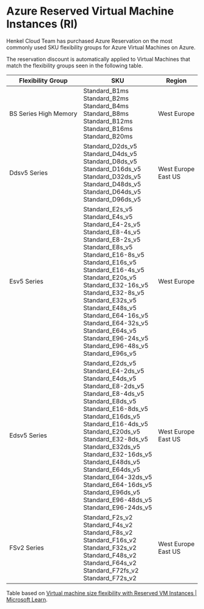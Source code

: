 # Azure Reserved Virtual Machine Instances (RI)

Henkel Cloud Team has purchased Azure Reservation on the most commonly used SKU flexibility groups for Azure Virtual Machines on Azure.

The reservation discount is automatically applied to Virtual Machines that match the flexibility groups seen in the following table.

| Flexibility Group     | SKU                                                                                                                                                                                                                                                                                                                                                                                                                                                   | Region                 |
|-----------------------|-------------------------------------------------------------------------------------------------------------------------------------------------------------------------------------------------------------------------------------------------------------------------------------------------------------------------------------------------------------------------------------------------------------------------------------------------------|------------------------|
| BS Series High Memory | Standard_B1ms<br>Standard_B2ms<br>Standard_B4ms<br>Standard_B8ms<br>Standard_B12ms<br>Standard_B16ms<br>Standard_B20ms                                                                                                                                                                                                                                                                                                                                | West Europe            |
| Ddsv5 Series          | Standard_D2ds_v5<br>Standard_D4ds_v5<br>Standard_D8ds_v5<br>Standard_D16ds_v5<br>Standard_D32ds_v5<br>Standard_D48ds_v5<br>Standard_D64ds_v5<br>Standard_D96ds_v5                                                                                                                                                                                                                                                                                     | West Europe<br>East US |
| Esv5 Series           | Standard_E2s_v5<br>Standard_E4s_v5<br>Standard_E4-2s_v5<br>Standard_E8-4s_v5<br>Standard_E8-2s_v5<br>Standard_E8s_v5<br>Standard_E16-8s_v5<br>Standard_E16s_v5<br>Standard_E16-4s_v5<br>Standard_E20s_v5<br>Standard_E32-16s_v5<br>Standard_E32-8s_v5<br>Standard_E32s_v5<br>Standard_E48s_v5<br>Standard_E64-16s_v5<br>Standard_E64-32s_v5<br>Standard_E64s_v5<br>Standard_E96-24s_v5<br>Standard_E96-48s_v5<br>Standard_E96s_v5                     | West Europe            |
| Edsv5 Series          | Standard_E2ds_v5<br>Standard_E4-2ds_v5<br>Standard_E4ds_v5<br>Standard_E8-2ds_v5<br>Standard_E8-4ds_v5<br>Standard_E8ds_v5<br>Standard_E16-8ds_v5<br>Standard_E16ds_v5<br>Standard_E16-4ds_v5<br>Standard_E20ds_v5<br>Standard_E32-8ds_v5<br>Standard_E32ds_v5<br>Standard_E32-16ds_v5<br>Standard_E48ds_v5<br>Standard_E64ds_v5<br>Standard_E64-32ds_v5<br>Standard_E64-16ds_v5<br>Standard_E96ds_v5<br>Standard_E96-48ds_v5<br>Standard_E96-24ds_v5 | West Europe<br>East US |
| FSv2 Series           | Standard_F2s_v2<br>Standard_F4s_v2<br>Standard_F8s_v2<br>Standard_F16s_v2<br>Standard_F32s_v2<br>Standard_F48s_v2<br>Standard_F64s_v2<br>Standard_F72fs_v2<br>Standard_F72s_v2                                                                                                                                                                                                                                                                        | West Europe<br>East US |

Table based on [Virtual machine size flexibility with Reserved VM Instances | Microsoft Learn](https://learn.microsoft.com/en-us/azure/virtual-machines/reserved-vm-instance-size-flexibility?WT.mc_id=AZ-MVP-5004129#instance-size-flexibility-ratio-for-vms).
